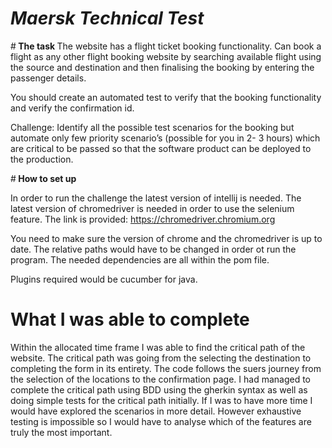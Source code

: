   # <i> Maersk Technical Test </i>
  
  #<b> The task </b>
  The website has a flight ticket booking functionality. Can book a flight as any other flight booking website by searching available flight using the source and destination and then finalising the booking by entering the passenger details.
  
  You should create an automated test to verify that the booking functionality and verify the confirmation id.
  
  Challenge: Identify all the possible test scenarios for the booking but automate only few priority scenario’s (possible for you in 2- 3 hours) which are critical to be passed so that the software product can be deployed to the production.
  
  #<b> How to set up </b> 
  
  In order to run the challenge the latest version of intellij is needed. The latest version of chromedriver is needed in order to use the selenium feature. The link is provided:  https://chromedriver.chromium.org
  
   You need to make sure the version of chrome and the chromedriver is up to date. The relative paths would have to be changed in order ot run the program. The needed dependencies are all within the pom file. 
   
   Plugins required would be cucumber for java. 
  
  # <b>  What I was able to complete </b> 
  Within the allocated time frame I was able to find the critical path of the website. The critical path was going from the selecting the destination to completing the form in its entirety. The code follows the suers journey from the selection of the locations to the confirmation page. I had managed to complete the critical path using BDD using the gherkin syntax as well as doing simple tests for the critical path initially. If I was to have more time I would have explored the scenarios in more detail. However exhaustive testing is impossible so I would have to analyse which of the features are truly the most important.      